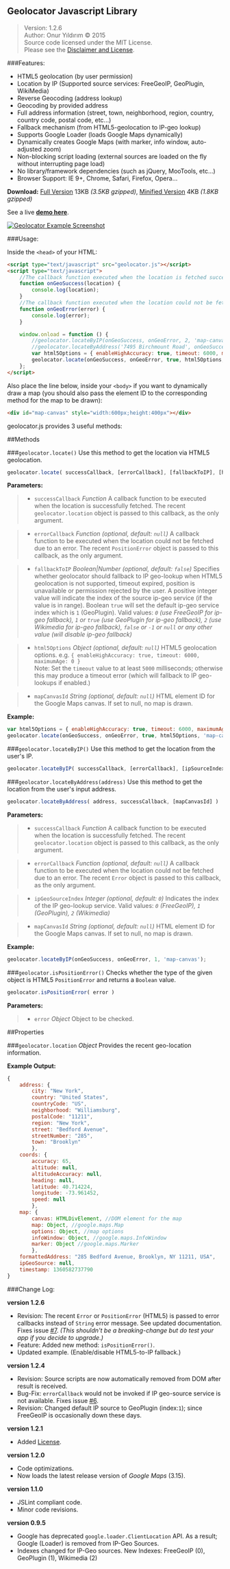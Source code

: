 ## Geolocator Javascript Library

> Version: 1.2.6  
> Author: Onur Yıldırım © 2015  
> Source code licensed under the MIT License.  
> Please see the [Disclaimer and License][license].

###Features:

 - HTML5 geolocation (by user permission)
 - Location by IP (Supported source services: FreeGeoIP, GeoPlugin, WikiMedia)
 - Reverse Geocoding (address lookup)
 - Geocoding by provided address
 - Full address information (street, town, neighborhood, region,
   country, country code, postal code, etc...)
 - Fallback mechanism (from HTML5-geolocation to IP-geo lookup)
 - Supports Google Loader (loads Google Maps dynamically)
 - Dynamically creates Google Maps (with marker, info window, auto-adjusted zoom)
 - Non-blocking script loading (external sources are loaded on the fly without interrupting page load)
 - No library/framework dependencies (such as jQuery, MooTools, etc...)
 - Browser Support: IE 9+, Chrome, Safari, Firefox, Opera...

**Download:** [Full Version][uncompressed] 13KB *(3.5KB gzipped)*, [Minified Version][compressed] 4KB *(1.8KB gzipped)*  

See a live [**demo here**][demo].  

[![Geolocator Example Screenshot][example-img]][demo]

###Usage:

Inside the `<head>` of your HTML:
```html
<script type="text/javascript" src="geolocator.js"></script>
<script type="text/javascript">
    //The callback function executed when the location is fetched successfully.
    function onGeoSuccess(location) {
        console.log(location);
    }
    //The callback function executed when the location could not be fetched.
    function onGeoError(error) {
        console.log(error);
    }

    window.onload = function () {
        //geolocator.locateByIP(onGeoSuccess, onGeoError, 2, 'map-canvas');
        //geolocator.locateByAddress('7495 Birchmount Road', onGeoSuccess, onGeoError, 'map-canvas');
        var html5Options = { enableHighAccuracy: true, timeout: 6000, maximumAge: 0 };
        geolocator.locate(onGeoSuccess, onGeoError, true, html5Options, 'map-canvas');
    };
</script>
```

Also place the line below, inside your `<body>` if you want to dynamically draw a map (you should also pass the element ID to the corresponding method for the map to be drawn):
```html
<div id="map-canvas" style="width:600px;height:400px"></div>
```

geolocator.js provides 3 useful methods:

##Methods

###`geolocator.locate()`
Use this method to get the location via HTML5 geolocation.
```js
geolocator.locate( successCallback, [errorCallback], [fallbackToIP], [html5Options], [mapCanvasId] )
```

**Parameters:**

> - `successCallback`   *Function*
> A callback function to be executed when the location is successfully fetched. The recent `geolocator.location` object is passed to this callback, as the only argument.

> - `errorCallback`   *Function  (optional, default: `null`)*
> A callback function to be executed when the location could not be fetched due to an error. The recent `PositionError` object is passed to this callback, as the only argument.

> - `fallbackToIP`   *Boolean|Number (optional, default: `false`)*
> Specifies whether geolocator should fallback to IP geo-lookup when HTML5 geolocation is not supported, timeout expired, position is unavailable or permission rejected by the user. A positive integer value will indicate the index of the source ip-geo service (if the value is in range). Boolean `true` will set the default ip-geo service index which is `1` (GeoPlugin). Valid values: *`0` (use FreeGeoIP for ip-geo fallback), `1` or `true` (use GeoPlugin for ip-geo fallback), `2` (use Wikimedia for ip-geo fallback), `false` or `-1` or `null` or any other value (will disable ip-geo fallback)*

> - `html5Options`   *Object (optional, default: `null`)*
> HTML5 geolocation options. e.g. `{ enableHighAccuracy: true, timeout: 6000, maximumAge: 0 }`  
> Note: Set the `timeout` value to at least `5000` milliseconds; otherwise this may produce a timeout error (which will fallback to IP geo-lookups if enabled.)

> - `mapCanvasId`   *String (optional, default: `null`)*
> HTML element ID for the Google Maps canvas. If set to null, no map is drawn.

**Example:**
```js
var html5Options = { enableHighAccuracy: true, timeout: 6000, maximumAge: 0 };
geolocator.locate(onGeoSuccess, onGeoError, true, html5Options, 'map-canvas');
```

###`geolocator.locateByIP()`
Use this method to get the location from the user's IP.
```js
geolocator.locateByIP( successCallback, [errorCallback], [ipSourceIndex], [mapCanvasId] )
```

###`geolocator.locateByAddress(address)`
Use this method to get the location from the user's input address.
```js
geolocator.locateByAddress( address, successCallback, [mapCanvasId] )
```

**Parameters:**

> - `successCallback`   *Function*
> A callback function to be executed when the location is successfully fetched.
> The recent `geolocator.location` object is passed to this callback, as the only argument.

> - `errorCallback`   *Function (optional, default: `null`)*
> A callback function to be executed when the location could not be fetched due to an error.
> The recent `Error` object is passed to this callback, as the only argument.

> - `ipGeoSourceIndex`   *Integer (optional, default: `0`)*
> Indicates the index of the IP geo-lookup service.
> Valid values: *`0` (FreeGeoIP), `1` (GeoPlugin), `2` (Wikimedia)*

> - `mapCanvasId`   *String (optional, default: `null`)*
> HTML element ID for the Google Maps canvas. If set to null, no map is drawn.

**Example:**
```js
geolocator.locateByIP(onGeoSuccess, onGeoError, 1, 'map-canvas');
```

###`geolocator.isPositionError()`
Checks whether the type of the given object is HTML5 `PositionError` and returns a `Boolean` value.
```js
geolocator.isPositionError( error )
```

**Parameters:**

> - `error`   *Object*
> Object to be checked.

##Properties

###`geolocator.location`   *Object*
Provides the recent geo-location information.

**Example Output:**
```js
{
    address: {
        city: "New York",
        country: "United States",
        countryCode: "US",
        neighborhood: "Williamsburg",
        postalCode: "11211",
        region: "New York",
        street: "Bedford Avenue",
        streetNumber: "285",
        town: "Brooklyn"
        },
    coords: {
        accuracy: 65,
        altitude: null,
        altitudeAccuracy: null,
        heading: null,
        latitude: 40.714224,
        longitude: -73.961452,
        speed: null
        },
    map: {
        canvas: HTMLDivElement, //DOM element for the map
        map: Object, //google.maps.Map
        options: Object, //map options
        infoWindow: Object, //google.maps.InfoWindow
        marker: Object //google.maps.Marker
        },
    formattedAddress: "285 Bedford Avenue, Brooklyn, NY 11211, USA",
    ipGeoSource: null,
    timestamp: 1360582737790
}
```

###Change Log:

**version 1.2.6**
- Revision: The recent `Error` or `PositionError` (HTML5) is passed to error callbacks instead of `String` error message. See updated documentation. Fixes issue [#7](https://github.com/onury/geolocator/issues/7). *(This shouldn't be a breaking-change but do test your app if you decide to upgrade.)*
- Feature: Added new method: `isPositionError()`.
- Updated example. (Enable/disable HTML5-to-IP fallback.)

**version 1.2.4**
- Revision: Source scripts are now automatically removed from DOM after result is received.
- Bug-Fix: `errorCallback` would not be invoked if IP geo-source service is not available. Fixes issue [#6](https://github.com/onury/geolocator/issues/6).
- Revision: Changed default IP source to GeoPlugin (index:`1`); since FreeGeoIP is occasionally down these days.

**version 1.2.1**
 - Added [License][license].

**version 1.2.0**
 - Code optimizations.
 - Now loads the latest release version of *Google Maps* (3.15).

**version 1.1.0**
 - JSLint compliant code.
 - Minor code revisions.

**version 0.9.5**
 - Google has deprecated `google.loader.ClientLocation` API. As a result; Google (Loader) is removed from IP-Geo Sources.
 - Indexes changed for IP-Geo sources. New Indexes: FreeGeoIP (0), GeoPlugin (1), Wikimedia (2)


 
[license]: https://github.com/onury/geolocator/blob/master/LICENSE
[uncompressed]: https://raw.github.com/onury/geolocator/master/src/geolocator.js
[compressed]: https://raw.github.com/onury/geolocator/master/src/geolocator.min.js
[demo]: http://rawgit.com/onury/geolocator/master/example/index.html
[example-img]: https://raw.github.com/onury/geolocator/master/screenshots/geolocator-example.jpg
